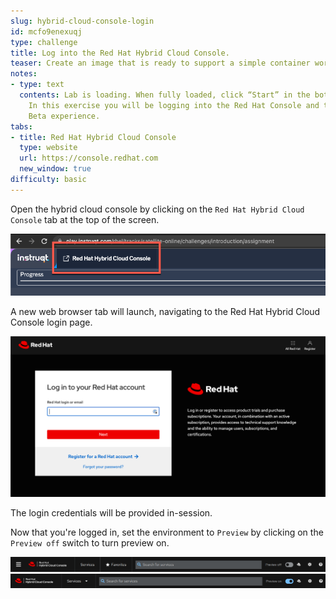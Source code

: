 ```yaml
---
slug: hybrid-cloud-console-login
id: mcfo9enexuqj
type: challenge
title: Log into the Red Hat Hybrid Cloud Console.
teaser: Create an image that is ready to support a simple container workflow.
notes:
- type: text
  contents: Lab is loading. When fully loaded, click “Start” in the bottom right.
    In this exercise you will be logging into the Red Hat Console and turning on the
    Beta experience.
tabs:
- title: Red Hat Hybrid Cloud Console
  type: website
  url: https://console.redhat.com
  new_window: true
difficulty: basic
---
```

<!-- markdownlint-disable MD033 -->
Open the hybrid cloud console by clicking on the `Red Hat Hybrid Cloud Console` tab at the top of the screen.

![Red Hat Hybrid Cloud Console Tab](../assets/rh-hybrid-cloud-console-tab.png)

A new web browser tab will launch, navigating to the Red Hat Hybrid Cloud Console login page.

![Cloud Console Login Page](../assets/rhcloudconsoleloginpage.png)

The login credentials will be provided in-session.

Now that you're logged in, set the environment to `Preview` by clicking on the `Preview off` switch to turn preview on.

![previewoff](../assets/preview_off.png)
![previewon](../assets/preview_on.png)
